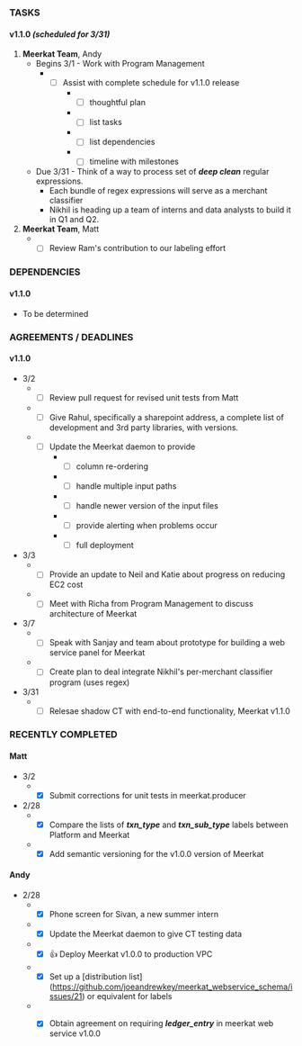 ### TASKS
#### v1.1.0 *(scheduled for 3/31)*
1.  **Meerkat Team**, Andy
	* Begins 3/1 - Work with Program Management
		* - [ ] Assist with complete schedule for v1.1.0 release
			* - [ ] thoughtful plan
			* - [ ] list tasks
			* - [ ] list dependencies
			* - [ ] timeline with milestones
	* Due 3/31 - Think of a way to process set of ***deep clean*** regular expressions.
		* Each bundle of regex expressions will serve as a merchant classifier
		* Nikhil is heading up a team of interns and data analysts to build it in Q1 and Q2.
1.  **Meerkat Team**, Matt
	* - [ ] Review Ram's contribution to our labeling effort

### DEPENDENCIES
#### v1.1.0
* To be determined

### AGREEMENTS / DEADLINES
#### v1.1.0
* 3/2 
	* - [ ] Review pull request for revised unit tests from Matt
	* - [ ] Give Rahul, specifically a sharepoint address, a complete list of development and 3rd party libraries, with versions.
	* - [ ] Update the Meerkat daemon to provide
		* - [ ] column re-ordering
		* - [ ] handle multiple input paths
		* - [ ] handle newer version of the input files
		* - [ ] provide alerting when problems occur
		* - [ ] full deployment
* 3/3
	* - [ ] Provide an update to Neil and Katie about progress on reducing EC2 cost
	* - [ ] Meet with Richa from Program Management to discuss architecture of Meerkat
* 3/7
	* - [ ] Speak with Sanjay and team about prototype for building a web service panel for Meerkat
	* - [ ] Create plan to deal integrate Nikhil's per-merchant classifier program (uses regex)
* 3/31
	* - [ ] Relesae shadow CT with end-to-end functionality, Meerkat v1.1.0

### RECENTLY COMPLETED
#### Matt
* 3/2
	* - [x] Submit corrections for unit tests in meerkat.producer
* 2/28
	* - [x] Compare the lists of ***txn_type*** and ***txn_sub_type*** labels between Platform and Meerkat
	* - [x] Add semantic versioning for the v1.0.0 version of Meerkat

#### Andy
* 2/28
	* - [x] Phone screen for Sivan, a new summer intern
	* - [x] Update the Meerkat daemon to give CT testing data
	* - [x] :+1: Deploy Meerkat v1.0.0 to production VPC 
	* - [x] Set up a [distribution list] (https://github.com/joeandrewkey/meerkat_webservice_schema/issues/21) or equivalent for labels
	* - [x] Obtain agreement on requiring ***ledger_entry*** in meerkat web service v1.0.0

